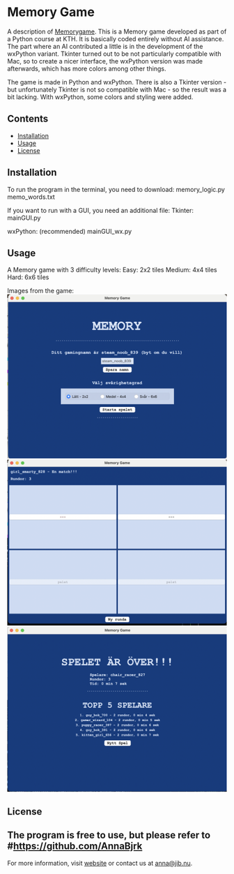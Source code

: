 # Memory Game

A description of [Memorygame](https://github.com/AnnaBjrk/memory_game).
This is a Memory game developed as part of a Python course at KTH.
It is basically coded entirely without AI assistance. The part where an AI contributed a little is in the development of the wxPython variant. Tkinter turned out to be not particularly compatible with Mac, so to create a nicer interface, the wxPython version was made afterwards, which has more colors among other things.

The game is made in Python and wxPython.
There is also a Tkinter version - but unfortunately Tkinter is not so compatible with Mac - so the result was a bit lacking. With wxPython, some colors and styling were added.

## Contents

- [Installation](#installation)
- [Usage](#usage)
- [License](#license)

## Installation

To run the program in the terminal, you need to download:
memory_logic.py
memo_words.txt

If you want to run with a GUI, you need an additional file:
Tkinter:
mainGUI.py

wxPython: (recommended)
mainGUI_wx.py

## Usage

A Memory game with 3 difficulty levels:
Easy: 2x2 tiles
Medium: 4x4 tiles
Hard: 6x6 tiles

Images from the game:
![Start screen](content_for_readme/Memorygame1.png)
![Game view](content_for_readme/Memorygame2.png)
![High score](content_for_readme/Memorygame3.png)

## License

The program is free to use, but please refer to #https://github.com/AnnaBjrk
---

For more information, visit [website](https://jib.ny) or contact us at <anna@jib.nu>.